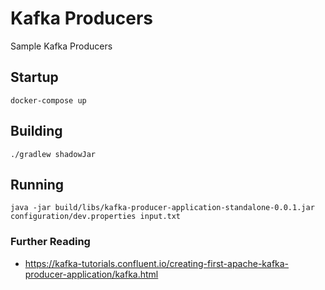 # Kafka Producers

Sample Kafka Producers

## Startup

```
docker-compose up
```

## Building

```
./gradlew shadowJar
```

## Running

```
java -jar build/libs/kafka-producer-application-standalone-0.0.1.jar configuration/dev.properties input.txt
```

### Further Reading
- https://kafka-tutorials.confluent.io/creating-first-apache-kafka-producer-application/kafka.html